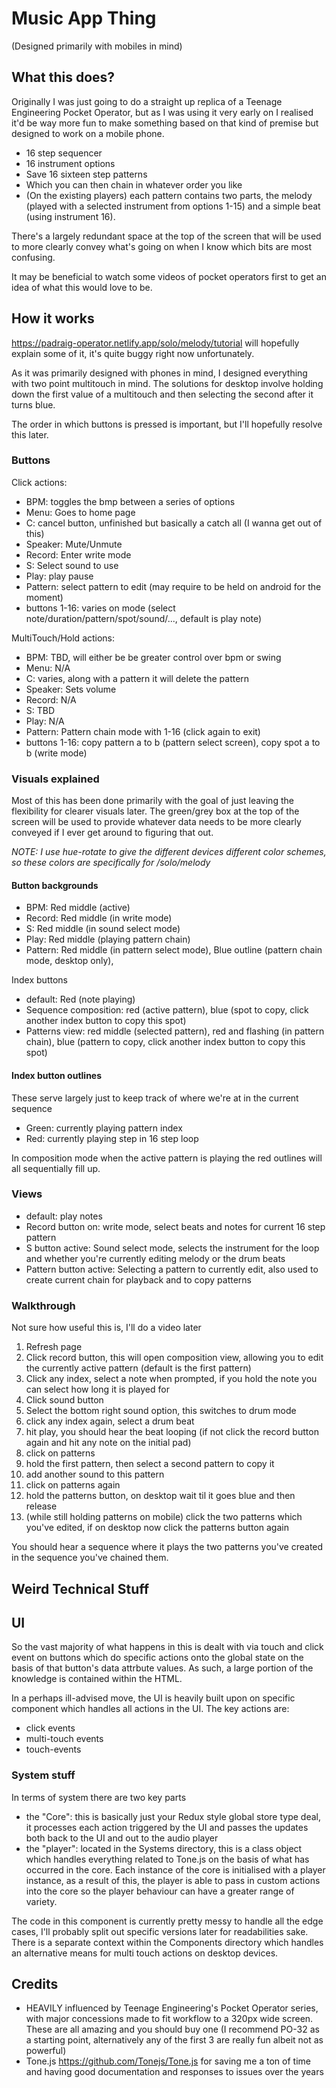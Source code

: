 # Music App Thing

(Designed primarily with mobiles in mind)

## What this does?

Originally I was just going to do a straight up replica of a Teenage Engineering Pocket Operator, but as I was using it very early on I realised it'd be way more fun to make something based on that kind of premise but designed to work on a mobile phone. 

- 16 step sequencer
- 16 instrument options
- Save 16 sixteen step patterns
- Which you can then chain in whatever order you like
- (On the existing players) each pattern contains two parts, the melody (played with a selected instrument from options 1-15) and a simple beat (using instrument 16).

There's a largely redundant space at the top of the screen that will be used to more clearly convey what's going on when I know which bits are most confusing.

It may be beneficial to watch some videos of pocket operators first to get an idea of what this would love to be.

## How it works

https://padraig-operator.netlify.app/solo/melody/tutorial will hopefully explain some of it, it's quite buggy right now unfortunately.

As it was primarily designed with phones in mind, I designed everything with two point multitouch in mind. The solutions for desktop involve holding down the first value of a multitouch and then selecting the second after it turns blue.

The order in which buttons is pressed is important, but I'll hopefully resolve this later.

### Buttons

Click actions:

- BPM: toggles the bmp between a series of options
- Menu: Goes to home page
- C: cancel button, unfinished but basically a catch all (I wanna get out of this)
- Speaker: Mute/Unmute
- Record: Enter write mode
- S: Select sound to use
- Play: play pause
- Pattern: select pattern to edit (may require to be held on android for the moment)
- buttons 1-16: varies on mode (select note/duration/pattern/spot/sound/..., default is play note)

MultiTouch/Hold actions: 

- BPM: TBD, will either be be greater control over bpm or swing
- Menu: N/A
- C: varies, along with a pattern it will delete the pattern
- Speaker: Sets volume
- Record: N/A
- S: TBD
- Play: N/A
- Pattern: Pattern chain mode with 1-16 (click again to exit)
- buttons 1-16: copy pattern a to b (pattern select screen), copy spot a to b (write mode)

### Visuals explained

Most of this has been done primarily with the goal of just leaving the flexibility for clearer visuals later. The green/grey box at the top of the screen will be used to provide whatever data needs to be more clearly conveyed if I ever get around to figuring that out.

*NOTE: I use hue-rotate to give the different devices different color schemes, so these colors are specifically for /solo/melody*

#### Button backgrounds

- BPM: Red middle (active)
- Record: Red middle (in write mode)
- S: Red middle (in sound select mode)
- Play: Red middle (playing pattern chain)
- Pattern: Red middle (in pattern select mode), Blue outline (pattern chain mode, desktop only), 

Index buttons
- default: Red (note playing)
- Sequence composition: red (active pattern), blue (spot to copy, click another index button to copy this spot)
- Patterns view: red middle (selected pattern), red and flashing (in pattern chain),  blue (pattern to copy, click another index button to copy this spot)

#### Index button outlines

These serve largely just to keep track of where we're at in the current sequence

- Green: currently playing pattern index
- Red: currently playing step in 16 step loop

In composition mode when the active pattern is playing the red outlines will all sequentially fill up.

### Views

- default: play notes
- Record button on: write mode, select beats and notes for current 16 step pattern
- S button active: Sound select mode, selects the instrument for the loop and whether you're currently editing melody or the drum beats
- Pattern button active: Selecting a pattern to currently edit, also used to create current chain for playback and to copy patterns


### Walkthrough

Not sure how useful this is, I'll do a video later

1. Refresh page
1. Click record button, this will open composition view, allowing you to edit the currently active pattern (default is the first pattern)
1. Click any index, select a note when prompted, if you hold the note you can select how long it is played for
1. Click sound button
1. Select the bottom right sound option, this switches to drum mode
1. click any index again, select a drum beat
1. hit play, you should hear the beat looping (if not click the record button again and hit any note on the initial pad)
1. click on patterns
1. hold the first pattern, then select a second pattern to copy it
1. add another sound to this pattern
1. click on patterns again
1. hold the patterns button, on desktop wait til it goes blue and then release
1. (while still holding patterns on mobile) click the two patterns which you've edited, if on desktop now click the patterns button again

You should hear a sequence where it plays the two patterns you've created in the sequence you've chained them.


## Weird Technical Stuff

## UI

So the vast majority of what happens in this is dealt with via touch and click event on buttons which do specific actions onto the global state on the basis of that button's data attrbute values. As such, a large portion of the knowledge is contained within the HTML.

In a perhaps ill-advised move, the UI is heavily built upon on specific component which handles all actions in the UI. The key actions are:
- click events
- multi-touch events
- touch-events

### System stuff

In terms of system there are two key parts

- the "Core": this is basically just your Redux style global store type deal, it processes each action triggered by the UI and passes the updates both back to the UI and out to the audio player
- the "player": located in the Systems directory, this is a class object which handles everything related to Tone.js on the basis of what has occurred in the core. Each instance of the core is initialised with a player instance, as a result of this, the player is able to pass in custom actions into the core so the player behaviour can have a greater range of variety.

The code in this component is currently pretty messy to handle all the edge cases, I'll probably split out specific versions later for readabilities sake. There is a separate context within the Components directory which handles an alternative means for multi touch actions on desktop devices.

## Credits

- HEAVILY influenced by Teenage Engineering's Pocket Operator series, with major concessions made to fit workflow to a 320px wide screen. These are all amazing and you should buy one (I recommend PO-32 as a starting point, alternatively any of the first 3 are really fun albeit not as powerful)
- Tone.js https://github.com/Tonejs/Tone.js for saving me a ton of time and having good documentation and responses to issues over the years
